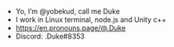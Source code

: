 - Yo, I’m @yobekud, call me Duke
- I work in Linux terminal, node.js and Unity c++
- https://en.pronouns.page/@.Duke
- Discord: .Duke#8353
